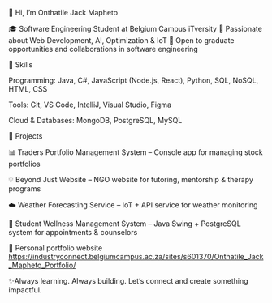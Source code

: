 👋 Hi, I’m Onthatile Jack Mapheto

🎓 Software Engineering Student at Belgium Campus iTversity
🌱 Passionate about Web Development, AI, Optimization & IoT
💼 Open to graduate opportunities and collaborations in software engineering

🚀 Skills

Programming: Java, C#, JavaScript (Node.js, React), Python, SQL, NoSQL, HTML, CSS

Tools: Git, VS Code, IntelliJ, Visual Studio, Figma

Cloud & Databases: MongoDB, PostgreSQL, MySQL

📂 Projects

📊 Traders Portfolio Management System
 – Console app for managing stock portfolios

💡 Beyond Just Website
 – NGO website for tutoring, mentorship & therapy programs

☁️ Weather Forecasting Service
 – IoT + API service for weather monitoring

🏥 Student Wellness Management System
 – Java Swing + PostgreSQL system for appointments & counselors

 📄 Personal portfolio website
 https://industryconnect.belgiumcampus.ac.za/sites/s601370/Onthatile_Jack_Mapheto_Portfolio/

✨Always learning. Always building. Let’s connect and create something impactful.
